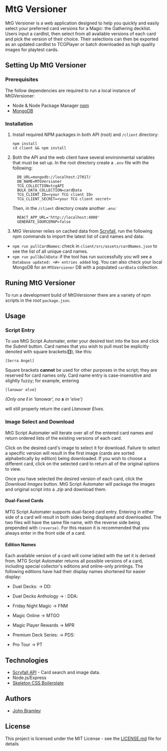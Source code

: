 # MtG Versioner

MtG Versioner is a web application designed to help you quickly and easily select your preferred card versions for a Magic: the Gathering decklist. Users input a cardlist, then select from all available versions of each card and pick the version of their choice. Their selections can then be exported as an updated cardlist to TCGPlayer or batch downloaded as high quality images for playtest cards.

## Setting Up MtG Versioner
### Prerequisites
The follow dependencies are required to run a local instance of MtGVersioner:
* Node & Node Package Manager [npm](https://www.npmjs.com/)
* [MongoDB](https://www.mongodb.com/docs/manual/installation/)

### Installation
1. Install required NPM packages in both API (root) and `/client` directory:
    ```
    npm install
    cd client && npm install
    ```
2. Both the API and the web client have several environmental variables that must be set up. In the root directory create a `.env` file with the following:
    ```
      DB_URL=mongodb://localhost:27017/
      DB_NAME=MTGVersioner
      TCG_COLLECTION=tcgAPI
      BULK_DATA_COLLECTION=cardData
      TCG_CLIENT_ID=<your TCG client ID>
      TCG_CLIENT_SECRET=<your TCG client secret>
    ```
    Then, in the `/client` directory create another `.env`:
    ```
      REACT_APP_URL='http://localhost:4000'
      GENERATE_SOURCEMAP=false
    ```


3. MtG Versioner relies on cached data from [Scryfall](https://scryfall.com), run the following npm commands to import the latest list of card names and data:
  * `npm run pullCardNames`: check in `client/src/assets/cardNames.json` to see the list of all unique card names.
  * `npm run pullBulkData`: if the tool has run successfully you will see a `Database updated: <#> entries added` log. You can also check your local MongoDB for an `MTGVersioner` DB with a populated `cardData` collection.

## Runing MtG Versioner
To run a development build of MtGVersioner there are a variety of npm scripts in the root `package.json`.



## Usage

### Script Entry

To use MtG Script Automater, enter your desired text into the box and click the _Submit_ button. Card names that you wish to pull must be explicitly denoted with square brackets(**[]**), like this:

```
[Serra Angel]
```

Square brackets **cannot** be used for other purposes in the script; they are reserved for card names only. Card name entry is case-insensitive and slightly fuzzy; for example, entering

```
[lanowar elve]
```

_(Only one **l** in 'lanowar', no **s** in 'elve')_

will still properly return the card _Llanowar Elves_.

### Image Select and Download

MtG Script Automater will iterate over all of the entered card names and return ordered lists of the existing versions of each card.

Click on the desired card's image to select it for download. Failure to select a specific version will result in the first image (cards are sorted alphabetically by edition) being downloaded. If you wish to choose a different card, click on the selected card to return all of the original options to view.

Once you have selected the desired version of each card, click the _Download Images_ button. MtG Script Automater will package the images and original script into a _.zip_ and download them.

#### Dual-Faced Cards

MTG Script Automater supports dual-faced card entry. Entering in either side of a card will result in both sides being displayed and downloaded. The two files will have the same file name, with the reverse side being prepended with `(reverse)`. For this reason it is recommended that you always enter in the front side of a card.

#### Edition Names

Each available version of a card will come labled with the set it is derived from. MTG Script Automater returns all possible versions of a card, including special collector's editions and online-only printings. The following editions have had their display names shortened for easier display:

- Duel Decks: &rarr; DD:

- Duel Decks Anthology &rarr; : DDA:

- Friday Night Magic &rarr; FNM

- Magic Online &rarr; MTGO

- Magic Player Rewards &rarr; MPR

- Premium Deck Series: &rarr; PDS:

- Pro Tour &rarr; PT



## Technologies

- [Scryfall API](https://scryfall.com/docs/api) - Card search and image data.
- Node.js/Express
- [Skeleton CSS Boilerplate](http://getskeleton.com/)

## Authors

- [John Bramley](https://github.com/bramleyjl)

## License

This project is licensed under the MIT License - see the [LICENSE.md](LICENSE.md) file for details
